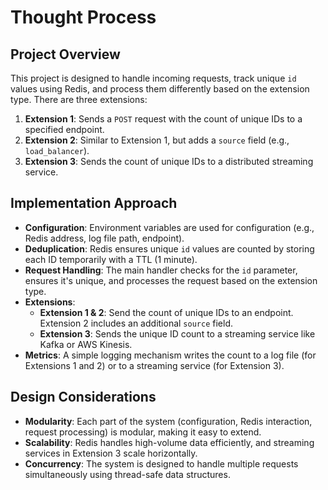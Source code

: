 # Thought Process

## Project Overview

This project is designed to handle incoming requests, track unique `id` values using Redis, and process them differently based on the extension type. There are three extensions:

1. **Extension 1**: Sends a `POST` request with the count of unique IDs to a specified endpoint.
2. **Extension 2**: Similar to Extension 1, but adds a `source` field (e.g., `load_balancer`).
3. **Extension 3**: Sends the count of unique IDs to a distributed streaming service.

## Implementation Approach

- **Configuration**: Environment variables are used for configuration (e.g., Redis address, log file path, endpoint).
- **Deduplication**: Redis ensures unique `id` values are counted by storing each ID temporarily with a TTL (1 minute).
- **Request Handling**: The main handler checks for the `id` parameter, ensures it's unique, and processes the request based on the extension type.
- **Extensions**:
  - **Extension 1 & 2**: Send the count of unique IDs to an endpoint. Extension 2 includes an additional `source` field.
  - **Extension 3**: Sends the unique ID count to a streaming service like Kafka or AWS Kinesis.
- **Metrics**: A simple logging mechanism writes the count to a log file (for Extensions 1 and 2) or to a streaming service (for Extension 3).

## Design Considerations

- **Modularity**: Each part of the system (configuration, Redis interaction, request processing) is modular, making it easy to extend.
- **Scalability**: Redis handles high-volume data efficiently, and streaming services in Extension 3 scale horizontally.
- **Concurrency**: The system is designed to handle multiple requests simultaneously using thread-safe data structures.


